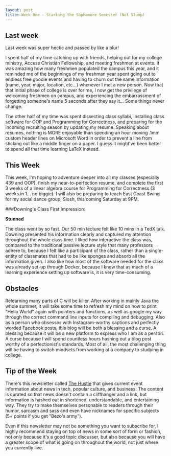 ```yaml
---
layout: post
title: Week One - Starting the Sophomore Semester (Not Slump)
---
```


Last week
------
Last week was super hectic and passed by like a blur!

I spent half of my time catching up with friends, helping out for my college ministry, Access Christian Fellowship, and meeting freshmen at events. It was amazing how many freshmen populated the campus this year, and it reminded me of the beginnings of my freshman year spent going out to endless free goodie events and having to churn out the same information (name, year, major, location, etc...) whenever I met a new person. Now that that initial phase of college is over for me, I now get the privilege of welcoming freshmen on campus, and experiencing the embarrassment of forgetting someone's name 5 seconds after they say it... Some things never change.

The other half of my time was spent dissecting class syllabi, installing class software for OOP and Programming for Correctness, and preparing for the incoming recruiting season by updating my resume. Speaking about resumes, nothing is MORE enjoyable than spending an hour moving .1mm custom header lines on Microsoft Word in order to prevent a line from sticking out like a middle finger on a paper. I guess it might've been better to spend all that time learning LaTeX instead.

This Week
------
This week, I'm hoping to adventure deeper into all my classes (especially 439 and OOP), finish my near-to-perfection resume, and complete the first 3 weeks of a linear algebra course for Programming for Correctness (3 weeks in 1... no biggie). I will also be preparing to teach East Coast Swing for my social dance group, Slosh, this coming Saturday at 9PM. 

###Downing's Class First Impression:

**Stunned**

The class went by so fast. Our 50 min lecture felt like 10 mins in a TedX talk. Downing presented his information clearly and captured my attention throughout the whole class time. I liked how interactive the class was, compared to the traditional passive lecture style that many professors adhere to, because I felt like a participant of the class, rather than a single-entity of classmates that had to be like sponges and absorb all the information given. I also like how most of the software needed for the class was already set-up through Docker, because I knew that as much of a learning experience setting up software is, it is very time-consuming.

Obstacles
------
Relearning many parts of C will be killer. After working in mainly Java the whole summer, it will take some time to refresh my mind on how to print "Hello World" again with pointers and functions, as well as google my way through the correct command line inputs for compiling and debugging.
Also as a person who obsesses with Instagram-worthy captions and perfectly worded Facebook posts, this blog will be both a blessing and a curse. A blessing because it will be a new platform to express who I am as a person. A curse because I will spend countless hours hashing out a blog post worthy of a perfectionist's standards.
Most of all, the most challenging thing will be having to switch mindsets from working at a company to studying in college.

Tip of the Week
------
There's this newsletter called [The Hustle](http://ambassadors.thehustle.co/?ref=76af0631a4) that gives current event information about news in tech, popular culture, and business. The content is curated so that news doesn't contain a cliffhanger and a link, but information is hashed out in shortened, understandable, and entertaining way. They try to make themselves personable to readers through their humor, sarcasm and sass and even have nicknames for specific subjects (5+ points if you get "Bezo's army").

Even if this newsletter may not be something you want to subscribe for, I highly recommend staying on top of news in some sort of form or fashion, not only because it's a good topic discusser, but also because you will have a greater scope of what is going on throughout the world, not just where you currently live.
